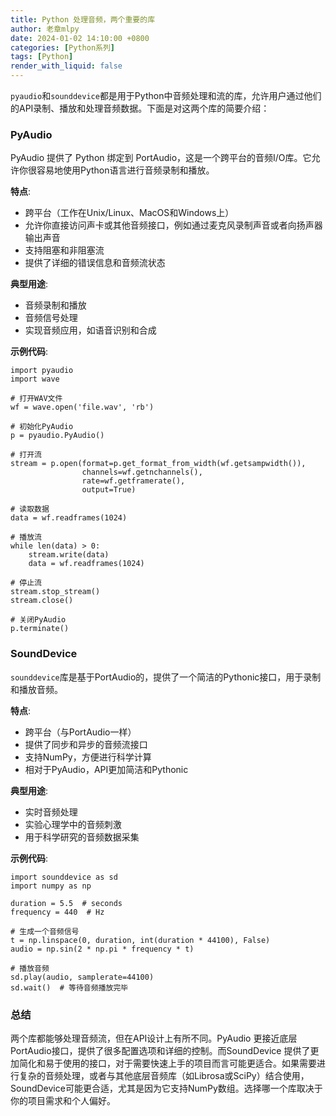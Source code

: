 ```yaml
---
title: Python 处理音频，两个重要的库
author: 老章mlpy
date: 2024-01-02 14:10:00 +0800
categories: [Python系列]
tags: [Python]
render_with_liquid: false
---
```


`pyaudio`和`sounddevice`都是用于Python中音频处理和流的库，允许用户通过他们的API录制、播放和处理音频数据。下面是对这两个库的简要介绍：

### PyAudio

PyAudio 提供了 Python 绑定到 PortAudio，这是一个跨平台的音频I/O库。它允许你很容易地使用Python语言进行音频录制和播放。

**特点**:

- 跨平台（工作在Unix/Linux、MacOS和Windows上）
- 允许你直接访问声卡或其他音频接口，例如通过麦克风录制声音或者向扬声器输出声音
- 支持阻塞和非阻塞流
- 提供了详细的错误信息和音频流状态

**典型用途**:

- 音频录制和播放
- 音频信号处理
- 实现音频应用，如语音识别和合成

**示例代码**:

```
import pyaudio
import wave

# 打开WAV文件
wf = wave.open('file.wav', 'rb')

# 初始化PyAudio
p = pyaudio.PyAudio()

# 打开流
stream = p.open(format=p.get_format_from_width(wf.getsampwidth()),
                channels=wf.getnchannels(),
                rate=wf.getframerate(),
                output=True)

# 读取数据
data = wf.readframes(1024)

# 播放流
while len(data) > 0:
    stream.write(data)
    data = wf.readframes(1024)

# 停止流
stream.stop_stream()
stream.close()

# 关闭PyAudio
p.terminate()
```

### SoundDevice

`sounddevice`库是基于PortAudio的，提供了一个简洁的Pythonic接口，用于录制和播放音频。

**特点**:

- 跨平台（与PortAudio一样）
- 提供了同步和异步的音频流接口
- 支持NumPy，方便进行科学计算
- 相对于PyAudio，API更加简洁和Pythonic

**典型用途**:

- 实时音频处理
- 实验心理学中的音频刺激
- 用于科学研究的音频数据采集

**示例代码**:

```
import sounddevice as sd
import numpy as np

duration = 5.5  # seconds
frequency = 440  # Hz

# 生成一个音频信号
t = np.linspace(0, duration, int(duration * 44100), False)
audio = np.sin(2 * np.pi * frequency * t)

# 播放音频
sd.play(audio, samplerate=44100)
sd.wait()  # 等待音频播放完毕
```

### 总结

两个库都能够处理音频流，但在API设计上有所不同。PyAudio 更接近底层PortAudio接口，提供了很多配置选项和详细的控制。而SoundDevice 提供了更加简化和易于使用的接口，对于需要快速上手的项目而言可能更适合。如果需要进行复杂的音频处理，或者与其他底层音频库（如Librosa或SciPy）结合使用，SoundDevice可能更合适，尤其是因为它支持NumPy数组。选择哪一个库取决于你的项目需求和个人偏好。